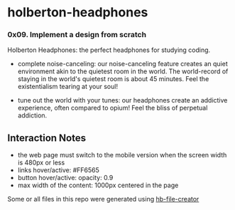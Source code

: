 # holberton-headphones

### 0x09. Implement a design from scratch

Holberton Headphones: the perfect headphones for studying coding.

- complete noise-canceling: our noise-canceling feature creates an quiet environment akin to the quietest room in the world. The world-record of staying in the world's quietest room is about 45 minutes. Feel the existentialism tearing at your soul!

- tune out the world with your tunes: our headphones create an addictive experience, often compared to opium! Feel the bliss of perpetual addiction.

## Interaction Notes

- the web page must switch to the mobile version when the screen width is 480px or less
- links hover/active: #FF6565
- button hover/active: opacity: 0.9
- max width of the content: 1000px centered in the page

Some or all files in this repo were generated using
[hb-file-creator](https://github.com/tieje/hb-file-creator)
